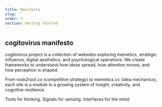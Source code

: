 ```yaml
---
title: Manifesto
slug: ''
order: 2
section: Getting Started
---
```


## cogitovirus manifesto


cogitovirus project is a collection of websites exploring memetics, strategic influence, digital aesthetics, and psychological operations.
We create frameworks to understand how ideas spread, how attention moves, and how perception is shaped.

From rook2root.co (competitive strategy) to memetics.cc (idea mechanics), each site is a module in a growing system of insight, creativity, and cognitive resilience.

Tools for thinking. Signals for sensing. Interfaces for the mind.


